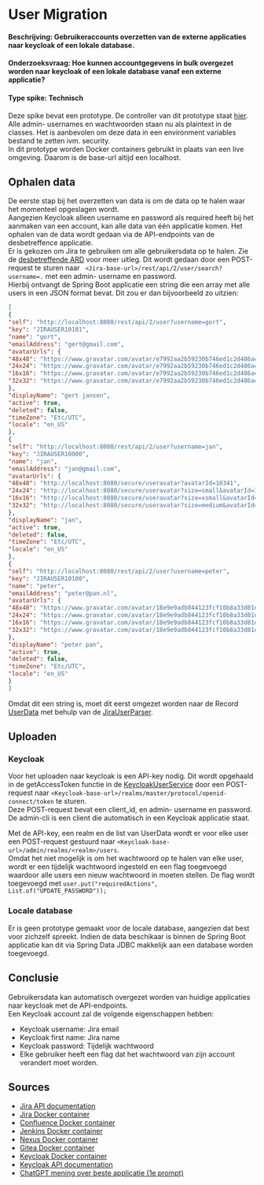 # User Migration
#### Beschrijving: Gebruikeraccounts overzetten van de externe applicaties naar keycloak of een lokale database.
#### Onderzoeksvraag: Hoe kunnen accountgegevens in bulk overgezet worden naar keycloak of een lokale database vanaf een externe applicatie?
#### Type spike: Technisch

Deze spike bevat een prototype. De controller van dit prototype staat [hier](../../walking-skeleton/src/main/java%2Fwalking-skeleton%2Frollen-beheer%2Fdatatransfer%2Fcontroller%2FDataTransferController.java). <br>
Alle admin- usernames en wachtwoorden staan nu als plaintext in de classes. Het is aanbevolen om deze data in een environment variables bestand te zetten ivm. security. 
<br>In dit prototype worden Docker containers gebruikt in plaats van een live omgeving. Daarom is de base-url altijd een localhost. 
## Ophalen data
De eerste stap bij het overzetten van data is om de data op te halen waar het momenteel opgeslagen wordt.
<br>
Aangezien Keycloak alleen username en password als required heeft bij het aanmaken van een account, kan alle data van één applicatie komen. 
Het ophalen van de data wordt gedaan via de API-endpoints van de desbetreffence applicatie. <br>
Er is gekozen om Jira te gebruiken om alle gebruikersdata op te halen. Zie de [desbetreffende ARD](../../software-guidebook%2F13-decision-log%2F0001-source-data-migration.md) voor meer uitleg.
Dit wordt gedaan door een POST-request te sturen naar ``` <Jira-base-url>/rest/api/2/user/search?username=.``` met een admin- username en password.
<br>Hierbij ontvangt de Spring Boot applicatie een string die een array met alle users in een JSON format bevat. Dit zou er dan bijvoorbeeld zo uitzien:
```JSON 
[  
{  
"self": "http://localhost:8080/rest/api/2/user?username=gort",  
"key": "JIRAUSER10101",  
"name": "gort",  
"emailAddress": "gert@gmail.com",  
"avatarUrls": {  
"48x48": "https://www.gravatar.com/avatar/e7992aa2b59230b746ed1c2d486ac0f3?d=mm&s=48",  
"24x24": "https://www.gravatar.com/avatar/e7992aa2b59230b746ed1c2d486ac0f3?d=mm&s=24",  
"16x16": "https://www.gravatar.com/avatar/e7992aa2b59230b746ed1c2d486ac0f3?d=mm&s=16",  
"32x32": "https://www.gravatar.com/avatar/e7992aa2b59230b746ed1c2d486ac0f3?d=mm&s=32"  
},  
"displayName": "gert jansen",  
"active": true,  
"deleted": false,  
"timeZone": "Etc/UTC",  
"locale": "en_US"  
},  
{  
"self": "http://localhost:8080/rest/api/2/user?username=jan",  
"key": "JIRAUSER10000",  
"name": "jan",  
"emailAddress": "jan@gmail.com",  
"avatarUrls": {  
"48x48": "http://localhost:8080/secure/useravatar?avatarId=10341",  
"24x24": "http://localhost:8080/secure/useravatar?size=small&avatarId=10341",  
"16x16": "http://localhost:8080/secure/useravatar?size=xsmall&avatarId=10341",  
"32x32": "http://localhost:8080/secure/useravatar?size=medium&avatarId=10341"  
},  
"displayName": "jan",  
"active": true,  
"deleted": false,  
"timeZone": "Etc/UTC",  
"locale": "en_US"  
},  
{  
"self": "http://localhost:8080/rest/api/2/user?username=peter",  
"key": "JIRAUSER10100",  
"name": "peter",  
"emailAddress": "peter@pan.nl",  
"avatarUrls": {  
"48x48": "https://www.gravatar.com/avatar/18e9e9adb844123fcf10b8a33d81d46f?d=mm&s=48",  
"24x24": "https://www.gravatar.com/avatar/18e9e9adb844123fcf10b8a33d81d46f?d=mm&s=24",  
"16x16": "https://www.gravatar.com/avatar/18e9e9adb844123fcf10b8a33d81d46f?d=mm&s=16",  
"32x32": "https://www.gravatar.com/avatar/18e9e9adb844123fcf10b8a33d81d46f?d=mm&s=32"  
},  
"displayName": "peter pan",  
"active": true,  
"deleted": false,  
"timeZone": "Etc/UTC",  
"locale": "en_US"  
}  
]  
```
Omdat dit een string is, moet dit eerst omgezet worden naar de Record [UserData](..%2F..%2Fwalking-skeleton%2Fsrc%2Fmain%2Fjava%2Fwalking-skeleton%2Frollen-beheer%2Fdatatransfer%2Fdomain%2FUserData.java) met behulp van de [JiraUserParser](..%2F..%2Fwalking-skeleton%2Fsrc%2Fmain%2Fjava%2Fwalking-skeleton%2Frollen-beheer%2Fdatatransfer%2FJsonParser%2FJiraUserParser.java).

## Uploaden

### Keycloak
Voor het uploaden naar keycloak is een API-key nodig. 
Dit wordt opgehaald in de getAccessToken functie in de [KeycloakUserService](..%2F..%2Fwalking-skeleton%2Fsrc%2Fmain%2Fjava%2Fwalking-skeleton%2Frollen-beheer%2Fdatatransfer%2Fservice%2FKeycloakUserService.java) door een POST-request naar ``` <Keycloak-base-url>/realms/master/protocol/openid-connect/token ``` te sturen.
<br>
Deze POST-request bevat een client_id, en admin- username en password.
De admin-cli is een client die automatisch in een Keycloak applicatie staat.

Met de API-key, een realm en de list van UserData wordt er voor elke user een POST-request gestuurd naar ``` <Keycloak-base-url>/admin/realms/<realm>/users ```. <br>
Omdat het niet mogelijk is om het wachtwoord op te halen van elke user, wordt er een tijdelijk wachtwoord ingesteld en een flag toegevoegd waardoor alle users een nieuw wachtwoord in moeten stellen.
De flag wordt toegevoegd met
``` user.put("requiredActions", List.of("UPDATE_PASSWORD")); ```
<br>

### Locale database
Er is geen prototype gemaakt voor de locale database, aangezien dat best voor zichzelf spreekt. Indien de data beschikaar is binnen de Spring Boot applicatie kan dit via Spring Data JDBC makkelijk aan een database worden toegevoegd.


## Conclusie
Gebruikersdata kan automatisch overgezet worden van huidige applicaties naar keycloak met de API-endpoints.
<br>
Een Keycloak account zal de volgende eigenschappen hebben:
- Keycloak username: Jira email
- Keycloak first name: Jira name
- Keycloak password: Tijdelijk wachtwoord
- Elke gebruiker heeft een flag dat het wachtwoord van zijn account verandert moet worden.

## Sources
- [Jira API documentation](https://developer.atlassian.com/cloud/jira/platform/rest/v3/intro/)<br>
- [Jira Docker container](https://hub.docker.com/r/atlassian/jira-software)<br>
- [Confluence Docker container](https://hub.docker.com/r/atlassian/confluence)<br>
- [Jenkins Docker container](https://hub.docker.com/r/jenkins/jenkins)<br>
- [Nexus Docker container](https://hub.docker.com/r/sonatype/nexus3/)<br>
- [Gitea Docker container](https://docs.gitea.com/installation/install-with-docker)<br>
- [Keycloak Docker container](https://www.keycloak.org/getting-started/getting-started-docker)<br>
- [Keycloak API documentation](https://www.keycloak.org/docs-api/latest/rest-api/index.html)<br>
- [ChatGPT mening over beste applicatie (1e prompt)](https://chatgpt.com/c/681b16a6-1684-8005-8524-ed6d4703f8b9)